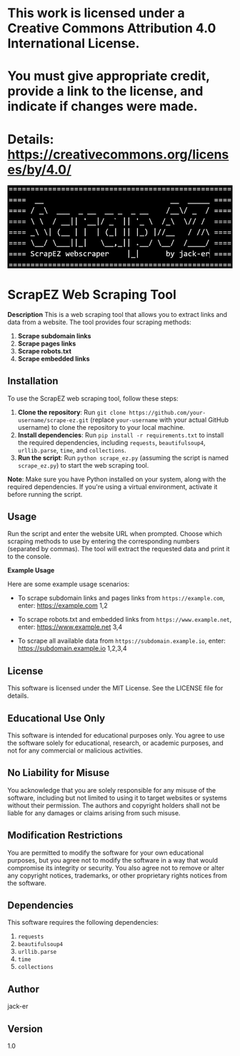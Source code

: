 # This work is licensed under a Creative Commons Attribution 4.0 International License.
# You must give appropriate credit, provide a link to the license, and indicate if changes were made.
# Details: https://creativecommons.org/licenses/by/4.0/

<!---
===================================================
====  __                             __  _____ ====
==== / _\  ___  _ __  __ _  _ __    /__\/ _  / ====
==== \ \  / __|| '__|/ _` || '_ \  /_\  \// /  ====
==== _\ \| (__ | |  | (_| || |_) |//__   / //\ ====
==== \__/ \___||_|   \__,_|| .__/ \__/  /____/ ====
==== ScrapEZ webscraper    |_|      by jack-er ====
===================================================
--->
![ScrapEZ Banner](banner/banner_black.png)

ScrapEZ Web Scraping Tool
================================

**Description**
This is a web scraping tool that allows you to extract links and data from a website. The tool provides four scraping methods:

1. **Scrape subdomain links**
2. **Scrape pages links**
3. **Scrape robots.txt**
4. **Scrape embedded links**

**Installation**
--------------

To use the ScrapEZ web scraping tool, follow these steps:

1. **Clone the repository**: Run `git clone https://github.com/your-username/scrape-ez.git` (replace `your-username` with your actual GitHub username) to clone the repository to your local machine.
2. **Install dependencies**: Run `pip install -r requirements.txt` to install the required dependencies, including `requests`, `beautifulsoup4`, `urllib.parse`, `time`, and `collections`.
3. **Run the script**: Run `python scrape_ez.py` (assuming the script is named `scrape_ez.py`) to start the web scraping tool.

**Note**: Make sure you have Python installed on your system, along with the required dependencies. If you're using a virtual environment, activate it before running the script.

**Usage**
---------

Run the script and enter the website URL when prompted.
Choose which scraping methods to use by entering the corresponding numbers (separated by commas).
The tool will extract the requested data and print it to the console.

**Example Usage**

Here are some example usage scenarios:

* To scrape subdomain links and pages links from `https://example.com`, enter: https://example.com 1,2

* To scrape robots.txt and embedded links from `https://www.example.net`, enter: https://www.example.net 3,4

* To scrape all available data from `https://subdomain.example.io`, enter: https://subdomain.example.io 1,2,3,4

**License**
---------

This software is licensed under the MIT License. See the LICENSE file for details.

**Educational Use Only**
------------------------

This software is intended for educational purposes only. You agree to use the software solely for educational, research, or academic purposes, and not for any commercial or malicious activities.

**No Liability for Misuse**
---------------------------

You acknowledge that you are solely responsible for any misuse of the software, including but not limited to using it to target websites or systems without their permission. The authors and copyright holders shall not be liable for any damages or claims arising from such misuse.

**Modification Restrictions**
---------------------------

You are permitted to modify the software for your own educational purposes, but you agree not to modify the software in a way that would compromise its integrity or security. You also agree not to remove or alter any copyright notices, trademarks, or other proprietary rights notices from the software.

**Dependencies**
--------------

This software requires the following dependencies:

1. `requests`
2. `beautifulsoup4`
3. `urllib.parse`
4. `time`
5. `collections`

**Author**
---------

jack-er

**Version**
---------

1.0
